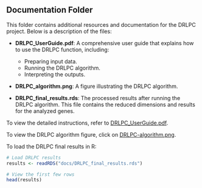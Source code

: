 ## Documentation Folder

This folder contains additional resources and documentation for the DRLPC project. Below is a description of the files:

- **DRLPC_UserGuide.pdf**: A comprehensive user guide that explains how to use the DRLPC function, including:
   - Preparing input data.
   - Running the DRLPC algorithm.
   - Interpreting the outputs.

- **DRLPC_algorithm.png**: A figure illustrating the DRLPC algorithm.

- **DRLPC_final_results.rds**: The processed results after running the DRLPC algorithm. This file contains the reduced dimensions and results for the analyzed genes.

To view the detailed instructions, refer to [DRLPC_UserGuide.pdf](DRLPC_UserGuide.pdf).

To view the DRLPC algorithm figure, click on [DRLPC-algorithm.png](DRLPC-algorithm.png).

To load the DRLPC final results in R:
```R
# Load DRLPC results
results <- readRDS("docs/DRLPC_final_results.rds")

# View the first few rows
head(results)



